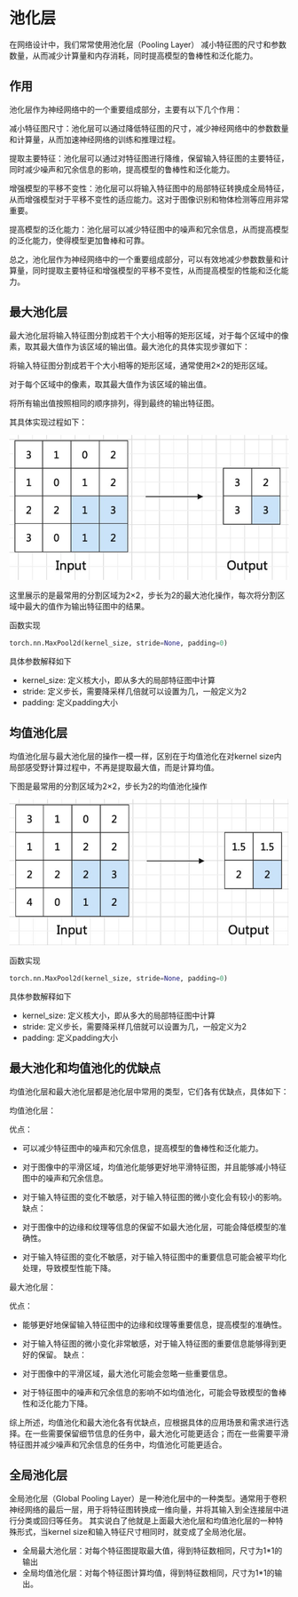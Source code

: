 # 池化层

在网络设计中，我们常常使用<def>池化层（Pooling Layer）</def> 减小特征图的尺寸和参数数量，从而减少计算量和内存消耗，同时提高模型的鲁棒性和泛化能力。

## 作用


池化层作为神经网络中的一个重要组成部分，主要有以下几个作用：

减小特征图尺寸：池化层可以通过降低特征图的尺寸，减少神经网络中的参数数量和计算量，从而加速神经网络的训练和推理过程。

提取主要特征：池化层可以通过对特征图进行降维，保留输入特征图的主要特征，同时减少噪声和冗余信息的影响，提高模型的鲁棒性和泛化能力。

增强模型的平移不变性：池化层可以将输入特征图中的局部特征转换成全局特征，从而增强模型对于平移不变性的适应能力。这对于图像识别和物体检测等应用非常重要。

提高模型的泛化能力：池化层可以减少特征图中的噪声和冗余信息，从而提高模型的泛化能力，使得模型更加鲁棒和可靠。

总之，池化层作为神经网络中的一个重要组成部分，可以有效地减少参数数量和计算量，同时提取主要特征和增强模型的平移不变性，从而提高模型的性能和泛化能力。


## 最大池化层

最大池化层将输入特征图分割成若干个大小相等的矩形区域，对于每个区域中的像素，取其最大值作为该区域的输出值。最大池化的具体实现步骤如下：

将输入特征图分割成若干个大小相等的矩形区域，通常使用2×2的矩形区域。

对于每个区域中的像素，取其最大值作为该区域的输出值。

将所有输出值按照相同的顺序排列，得到最终的输出特征图。

其具体实现过程如下：

![](../img/02/02/maxpooling.jpg)

这里展示的是最常用的分割区域为2×2，步长为2的最大池化操作，每次将分割区域中最大的值作为输出特征图中的结果。

函数实现

```python
torch.nn.MaxPool2d(kernel_size, stride=None, padding=0)
```
具体参数解释如下

- kernel_size: 定义核大小，即从多大的局部特征图中计算
- stride: 定义步长，需要降采样几倍就可以设置为几，一般定义为2
- padding: 定义padding大小


## 均值池化层

均值池化层与最大池化层的操作一模一样，区别在于均值池化在对kernel size内局部感受野计算过程中，不再是提取最大值，而是计算均值。

下图是最常用的分割区域为2×2，步长为2的均值池化操作

![](../img/02/02/avepooling.jpg)



函数实现

```python
torch.nn.MaxPool2d(kernel_size, stride=None, padding=0)
```
具体参数解释如下

- kernel_size: 定义核大小，即从多大的局部特征图中计算
- stride: 定义步长，需要降采样几倍就可以设置为几，一般定义为2
- padding: 定义padding大小


## 最大池化和均值池化的优缺点

均值池化层和最大池化层都是池化层中常用的类型，它们各有优缺点，具体如下：

均值池化层：

优点：

- 可以减少特征图中的噪声和冗余信息，提高模型的鲁棒性和泛化能力。
- 对于图像中的平滑区域，均值池化能够更好地平滑特征图，并且能够减小特征图中的噪声和冗余信息。
- 对于输入特征图的变化不敏感，对于输入特征图的微小变化会有较小的影响。
缺点：

- 对于图像中的边缘和纹理等信息的保留不如最大池化层，可能会降低模型的准确性。
- 对于输入特征图的变化不敏感，对于输入特征图中的重要信息可能会被平均化处理，导致模型性能下降。

最大池化层：

优点：

- 能够更好地保留输入特征图中的边缘和纹理等重要信息，提高模型的准确性。
- 对于输入特征图的微小变化非常敏感，对于输入特征图的重要信息能够得到更好的保留。
缺点：

- 对于图像中的平滑区域，最大池化可能会忽略一些重要信息。
- 对于特征图中的噪声和冗余信息的影响不如均值池化，可能会导致模型的鲁棒性和泛化能力下降。

综上所述，均值池化和最大池化各有优缺点，应根据具体的应用场景和需求进行选择。在一些需要保留细节信息的任务中，最大池化可能更适合；而在一些需要平滑特征图并减少噪声和冗余信息的任务中，均值池化可能更适合。

## 全局池化层

全局池化层（Global Pooling Layer）是一种池化层中的一种类型。通常用于卷积神经网络的最后一层，用于将特征图转换成一维向量，并将其输入到全连接层中进行分类或回归等任务。
其实说白了他就是上面最大池化层和均值池化层的一种特殊形式，当kernel size和输入特征尺寸相同时，就变成了全局池化层。

- 全局最大池化层：对每个特征图提取最大值，得到特征数相同，尺寸为1*1的输出
- 全局均值池化层：对每个特征图计算均值，得到特征数相同，尺寸为1*1的输出。